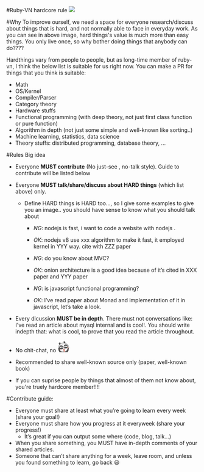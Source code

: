 
#Ruby-VN hardcore rule
![](http://y2qhn3k1en71o0wc72ishks11tz.wpengine.netdna-cdn.com/wp-content/uploads/2016/03/Hard-Things.jpg)

#Why
To improve ourself, we need a space for everyone research/discuss about things that is hard, and not normally able to face in everyday work. As you can see in above image, hard things's value is much more than easy things. You only live once, so why bother doing things that anybody can do????

Hardthings vary from people to people, but as long-time member of ruby-vn, I think the below list is suitable for us right now. You can make a PR for things that you think is suitable:
- Math
- OS/Kernel
- Compiler/Parser
- Category theory
- Hardware stuffs
- Functional programming (with deep theory, not just first class function or pure function)
- Algorithm in depth (not just some simple and well-known like sorting..)
- Machine learning, statistics, data science
- Theory stuffs: distributed programming, database theory, ...

#Rules
Big idea
- Everyone **MUST contribute** (No just-see , no-talk style). Guide to contribute will be listed below
- Everyone **MUST talk/share/discuss about HARD things** (which list above) only.
     - Define HARD things is HARD too…, so I give some examples to give you an image.. you should have sense to know what you should talk about
          - *NG*: nodejs is fast, i want to code a website with nodejs .
          - *OK*: nodejs v8 use xxx algorithm to make it fast, it employed kernel in YYY way. cite with ZZZ paper

          - *NG*: do you know about MVC?
          - *OK*: onion architecture is a good idea because of it’s cited in XXX paper and YYY paper

          - *NG*: is javascript functional programming?
          - *OK*: I’ve read paper about Monad and implementation of it in javascript, let’s take a look.
- Every dicussion **MUST be in depth**. There must not conversations like: I've read an article about mysql internal and is cool!. You should write indepth that: what is cool, to prove that you read the article throughout.

- No chit-chat, no <img src="laclac.png" width="32"/>
- Recommended to share well-known source only (paper, well-known book)
- If you can suprise people by things that almost of them not know about, you're truely hardcore member!!!!

#Contribute guide:
- Everyone must share at least what you’re going to learn every week (share your goal!)
- Everyone must share how you progress at it everyweek (share your progress!)
     - It’s great if you can output some where (code, blog, talk…)
- When you share something, you MUST have in-depth comments of your shared articles.
- Someone that can’t share anything for a week, leave room, and unless you found something to learn, go back 😃
